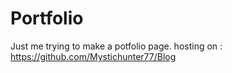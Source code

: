# Portfolio
Just me trying to make a potfolio page.
hosting on : https://github.com/Mystichunter77/Blog
